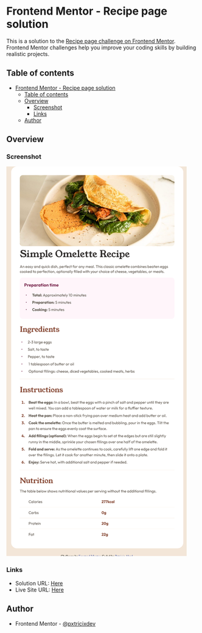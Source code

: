 # Frontend Mentor - Recipe page solution

This is a solution to the [Recipe page challenge on Frontend Mentor](https://www.frontendmentor.io/challenges/recipe-page-KiTsR8QQKm). Frontend Mentor challenges help you improve your coding skills by building realistic projects. 

## Table of contents

- [Frontend Mentor - Recipe page solution](#frontend-mentor---recipe-page-solution)
  - [Table of contents](#table-of-contents)
  - [Overview](#overview)
    - [Screenshot](#screenshot)
    - [Links](#links)
  - [Author](#author)

## Overview

### Screenshot

![](./assets/images/Screenshot%202024-03-21%20at%2020-34-04%20Frontend%20Mentor%20Recipe%20page.png)

### Links

- Solution URL: [Here]()
- Live Site URL: [Here]()

## Author
- Frontend Mentor - [@pxtricixdev](https://www.frontendmentor.io/profile/pxtricixdev)